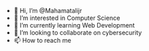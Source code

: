 - 👋 Hi, I’m @Mahamatalijr
- 👀 I’m interested in Computer Science
- 🌱 I’m currently learning Web Development
- 💞️ I’m looking to collaborate on cybersecurity
- 📫 How to reach me 

<!---
Mahamatalijr/Mahamatalijr is a ✨ special ✨ repository because its `README.md` (this file) appears on your GitHub profile.
You can click the Preview link to take a look at your changes.
--->
